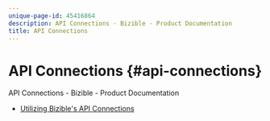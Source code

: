 ```yaml
---
unique-page-id: 45416864
description: API Connections - Bizible - Product Documentation
title: API Connections
---
```


# API Connections {#api-connections}

API Connections - Bizible - Product Documentation

* [Utilizing Bizible's API Connections](api-connections/utilizing-bizibles-api-connections.md)

